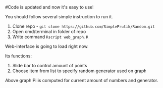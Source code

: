 #Code is updated and now it's easy to use!

You should follow several simple instruction to run it.

1. Clone repo - `git clone https://github.com/SimplePrutik/Random.git`
2. Open cmd/terminal in folder of repo
3. Write command `Rscript web_graph.R`

Web-interface is going to load right now.

Its functions:

1. Slide bar to control amount of points
2. Choose item from list to specify random generator used on graph

Above graph Pi is computed for current amount of numbers and generator.